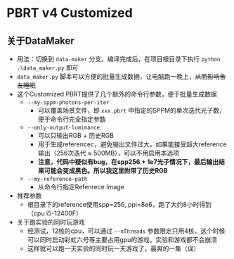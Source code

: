 # PBRT v4 Customized

## 关于DataMaker

* 用法：切换到 `data-maker` 分支，编译完成后，在项目根目录下执行 `python .\data_maker.py` 即可
* `data_maker.py` 脚本可以方便的批量生成数据，让电脑跑一晚上，~~从而影响舍友睡眠~~
* 这个Customized PBRT提供了几个额外的命令行参数，便于批量生成数据
  * `--my-sppm-photons-per-iter`
    * 可以覆盖场景文件，即 `xxx.pbrt` 中指定的SPPM的单次迭代光子数，便于命令行完全指定参数
  * `--only-output-luminance`
    * 可以只输出RGB + 历史RGB
    * 用于生成referencec，避免输出文件过大。如果能接受超大reference输出（256次迭代 ≈ 500MB），可以不用启用本选项
    * **注意，代码中疑似有bug，在spp256 + 1e7光子情况下，最后输出结果可能会变成黑色。所以我这里附带了历史RGB**
  * `--my-reference-path`
    * 从命令行指定Refenrece Image
* 推荐参数
  * 根目录下的reference使用spp=256, ppi=8e6，跑了大约8小时得到（cpu i5-12400F）
* 关于跑实验的同时玩游戏
  * 经测试，12核的cpu，可以通过 `--nThreads` 参数限定只用4核，这个时候可以同时启动彩虹六号等主要占用gpu的游戏。实验和游戏都不会崩溃
  * 这样就可以跑一天实验的同时玩一天游戏了，最爽的一集（误）
